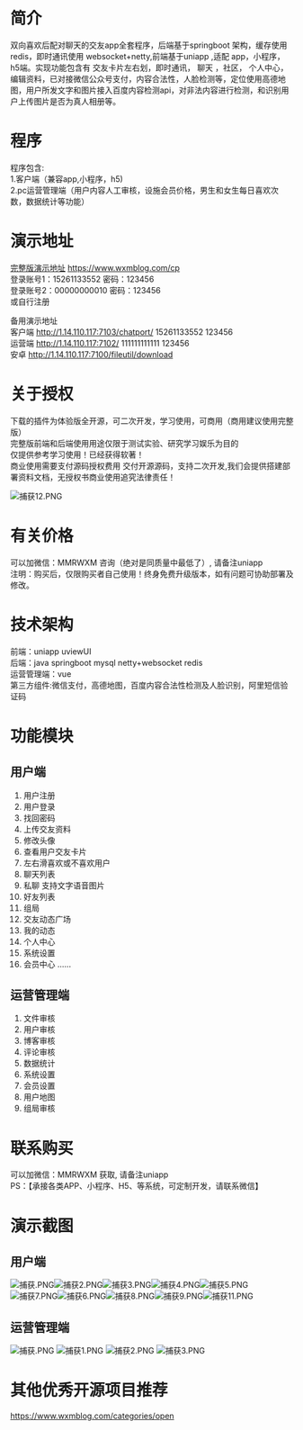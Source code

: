 # 简介

双向喜欢后配对聊天的交友app全套程序，后端基于springboot 架构，缓存使用redis，即时通讯使用 websocket+netty,前端基于uniapp ,适配 app，小程序，h5端。实现功能包含有 交友卡片左右划，即时通讯， 聊天 ，社区， 个人中心，编辑资料，已对接微信公众号支付，内容合法性，人脸检测等，定位使用高德地图，用户所发文字和图片接入百度内容检测api，对非法内容进行检测，和识别用户上传图片是否为真人相册等。
# 程序
程序包含: <br>
1.客户端（兼容app,小程序，h5) <br>
2.pc运营管理端（用户内容人工审核，设施会员价格，男生和女生每日喜欢次数，数据统计等功能）
# 演示地址
[完整版演示地址](https://www.wxmblog.com/cp/) https://www.wxmblog.com/cp <br>
登录账号1：15261133552 密码：123456 <br>
登录账号2：00000000010 密码：123456 <br>
或自行注册 <br>

备用演示地址 <br>
客户端 http://1.14.110.117:7103/chatport/  15261133552 123456 <br>
运营端 http://1.14.110.117:7102/  111111111111 123456 <br>
安卓 http://1.14.110.117:7100/fileutil/download <br>
# 关于授权
下载的插件为体验版全开源，可二次开发，学习使用，可商用（商用建议使用完整版）<br>
完整版前端和后端使用用途仅限于测试实验、研究学习娱乐为目的 <br>
仅提供参考学习使用！已经获得软著！ <br>
商业使用需要支付源码授权费用 交付开源源码，支持二次开发,我们会提供搭建部署资料文档，无授权书商业使用追究法律责任！ <br>

![捕获12.PNG](https://www.wxmblog.com/upload/2021/11/%E6%8D%95%E8%8E%B712-708487b5e71b4449b5e32abdb6e70410.PNG)
# 有关价格
可以加微信：MMRWXM  咨询（绝对是同质量中最低了）, 请备注uniapp <br>
注明：购买后，仅限购买者自己使用！终身免费升级版本，如有问题可协助部署及修改。 <br>
# 技术架构
前端：uniapp uviewUI <br>
后端：java springboot mysql netty+websocket redis <br>
运营管理端：vue <br>
第三方组件:微信支付，高德地图，百度内容合法性检测及人脸识别，阿里短信验证码 <br>
# 功能模块
## 用户端
1. 用户注册
2. 用户登录
3. 找回密码
4. 上传交友资料
5. 修改头像
6. 查看用户交友卡片
7. 左右滑喜欢或不喜欢用户
8. 聊天列表
9. 私聊 支持文字语音图片
10. 好友列表
11. 组局
12. 交友动态广场
13. 我的动态
14. 个人中心
15. 系统设置
16. 会员中心
    ......
## 运营管理端
1. 文件审核
2. 用户审核
3. 博客审核
4. 评论审核
5. 数据统计
6. 系统设置
7. 会员设置
8. 用户地图
9. 组局审核
# 联系购买
可以加微信：MMRWXM  获取, 请备注uniapp <br>
PS：【承接各类APP、小程序、H5、等系统，可定制开发，请联系微信】
# 演示截图
## 用户端
![捕获.PNG](https://www.wxmblog.com/upload/2021/11/%E6%8D%95%E8%8E%B7-d40028f4106744d19c51019ff5d9c898.PNG)![捕获2.PNG](https://www.wxmblog.com/upload/2021/11/%E6%8D%95%E8%8E%B72-3d1caf84bde2478590f61aa81818c261.PNG)![捕获3.PNG](https://www.wxmblog.com/upload/2021/11/%E6%8D%95%E8%8E%B73-64de766f4cca4f1b8637109aa38e8507.PNG)![捕获4.PNG](https://www.wxmblog.com/upload/2021/11/%E6%8D%95%E8%8E%B74-0e5bbe50c5ea4a85b0fedd9b4f7d0362.PNG)![捕获5.PNG](https://www.wxmblog.com/upload/2021/11/%E6%8D%95%E8%8E%B75-912ead381911484098db3a6491da131d.PNG)![捕获7.PNG](https://www.wxmblog.com/upload/2021/11/%E6%8D%95%E8%8E%B77-cc343e451ca340eab195fc1f27b67ace.PNG)![捕获6.PNG](https://www.wxmblog.com/upload/2021/11/%E6%8D%95%E8%8E%B76-ab79fd67c95f4a6aaa8fa7e8c79eb4ae.PNG)![捕获8.PNG](https://www.wxmblog.com/upload/2021/11/%E6%8D%95%E8%8E%B78-e47d6a46b71c4d1fa946a13dfa4b525d.PNG)![捕获9.PNG](https://www.wxmblog.com/upload/2021/11/%E6%8D%95%E8%8E%B79-896ae1bd9ff74eefabf49dfcaca97cb2.PNG)![捕获11.PNG](https://www.wxmblog.com/upload/2021/11/%E6%8D%95%E8%8E%B711-addb429339ff48d78a918d7db90548a3.PNG)
## 运营管理端
![捕获.PNG](https://www.wxmblog.com/upload/2022/01/%E6%8D%95%E8%8E%B7-34f981b68f2e4b5d94d4a684ca833c4f.PNG)
![捕获1.PNG](https://www.wxmblog.com/upload/2022/01/%E6%8D%95%E8%8E%B71-c9d78d3d260e4046a834204bd41b5077.PNG)
![捕获2.PNG](https://www.wxmblog.com/upload/2022/01/%E6%8D%95%E8%8E%B72-9d92f531a1984566a0b6b4c63f7d19f8.PNG)
![捕获3.PNG](https://www.wxmblog.com/upload/2022/01/%E6%8D%95%E8%8E%B73-a3714171ed074567a6ba5cb416713832.PNG)
# 其他优秀开源项目推荐
https://www.wxmblog.com/categories/open
